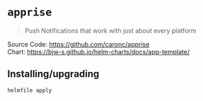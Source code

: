 # `apprise`

> Push Notifications that work with just about every platform

Source Code: https://github.com/caronc/apprise  
Chart: https://bjw-s.github.io/helm-charts/docs/app-template/

## Installing/upgrading

```shell
helmfile apply
```
